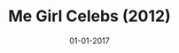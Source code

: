 ---
draft: true
title: "Me Girl Celebs (2012)"
date: 01-01-2017
type: main
categories: ["Game", "Mobile"]
roles: ["User Interface Designer"]
external_url: ""
image: assets/credits/...
---